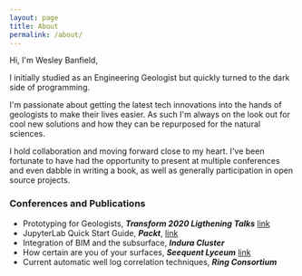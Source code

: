 ```yaml
---
layout: page
title: About
permalink: /about/
---
```


Hi, I'm Wesley Banfield,

I initially studied as an Engineering Geologist but quickly turned to the dark side of programming. 

I'm passionate about getting the latest tech innovations into the hands of geologists to make their lives easier. As such I'm always on the look out for cool new solutions and how they can be repurposed for the natural sciences.

I hold collaboration and moving forward close to my heart. I've been fortunate to have had the opportunity to present at multiple conferences and even dabble in writing a book, as well as generally participation in open source projects.

### Conferences and Publications

- Prototyping for Geologists, ___Transform 2020 Ligthening Talks___ [link](https://youtu.be/rUbvueIF5f8?t=4130)
- JupyterLab Quick Start Guide, ___Packt___, [link](https://subscription.packtpub.com/book/data/9781789805543)
- Integration of BIM and the subsurface, ___Indura Cluster___
- How certain are you of your surfaces, ___Seequent Lyceum___ [link](https://www.youtube.com/watch?v=jt26J5ljlA0)
- Current automatic well log correlation techniques, ___Ring Consortium___